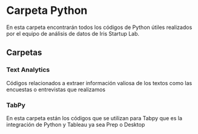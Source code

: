 # Carpeta Python
En esta carpeta encontrarán todos los códigos de Python útiles realizados por el equipo de análisis de datos de Iris Startup Lab.

## Carpetas
### Text Analytics 
Códigos relacionados a extraer información valiosa de los textos como las encuestas o entrevistas que realizamos
### TabPy
En esta carpeta están los códigos que se utilizan para Tabpy que es la integración de Python y Tableau ya sea Prep o Desktop
